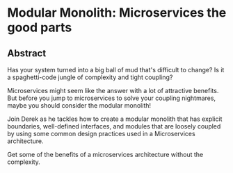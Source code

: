 # Modular Monolith: Microservices the good parts

## Abstract

Has your system turned into a big ball of mud that's difficult to change? Is it a spaghetti-code jungle
of complexity and tight coupling? 

Microservices might seem like the answer with a lot of attractive benefits. But before you jump to 
microservices to solve your coupling nightmares, maybe you should consider the modular monolith!

Join Derek as he tackles how to create a modular monolith that has explicit boundaries, well-defined 
interfaces, and modules that are loosely coupled by using some common design practices used in
a Microservices architecture.  

Get some of the benefits of a microservices architecture without the complexity.
